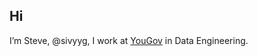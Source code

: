 ## Hi 

I’m Steve, @sivyyg, I work at [YouGov](https://github.com/yougov/) in Data Engineering.

<!---
sivyyg/sivyyg is a ✨ special ✨ repository because its `README.md` (this file) appears on your GitHub profile.
You can click the Preview link to take a look at your changes.
--->
